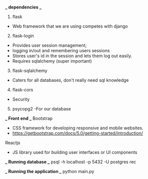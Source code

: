 **_ dependencies _**

1. flask

- Web framework that we are using competes with django

2. flask-login

- Provides user session management;
- logging in/out and remembering users sessions
- Stores user's id in the session and lets them log out easily.
- Requires sqlalchemy (super important)

3. flask-sqlalchemy

- Caters for all databases, don't really need sql knowledge

4. flask-cors

- Security

5. psycopg2
   -For our database

**_ Front end _**
Bootstrap

- CSS framework for developing responsive and mobile websites.
- https://getbootstrap.com/docs/5.0/getting-started/introduction/

Reactjs

- JS library used for building user interfaces or UI components

**_ Running database _**
psql -h localhost -p 5432 -U postgres rec

**_ Running the application _**
python main.py
